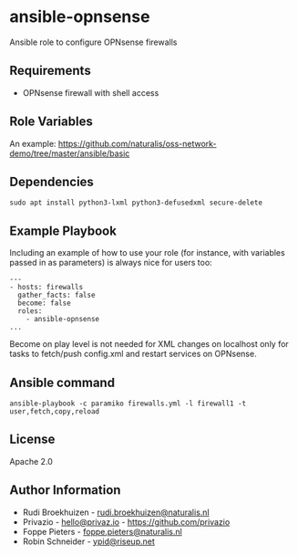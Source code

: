 ansible-opnsense
=========

Ansible role to configure OPNsense firewalls

Requirements
------------

* OPNsense firewall with shell access

Role Variables
--------------

An example: https://github.com/naturalis/oss-network-demo/tree/master/ansible/basic

Dependencies
------------

    sudo apt install python3-lxml python3-defusedxml secure-delete
    
Example Playbook
----------------

Including an example of how to use your role (for instance, with variables passed in as parameters) is always nice for users too:

    ---
    - hosts: firewalls
      gather_facts: false
      become: false
      roles:
        - ansible-opnsense
    ...

Become on play level is not needed for XML changes on localhost only for tasks to fetch/push config.xml and restart services on OPNsense.

Ansible command
---------------
    ansible-playbook -c paramiko firewalls.yml -l firewall1 -t user,fetch,copy,reload

License
-------

Apache 2.0

Author Information
------------------

- Rudi Broekhuizen - rudi.broekhuizen@naturalis.nl
- Privazio - hello@privaz.io - https://github.com/privazio
- Foppe Pieters - foppe.pieters@naturalis.nl
- Robin Schneider - ypid@riseup.net
